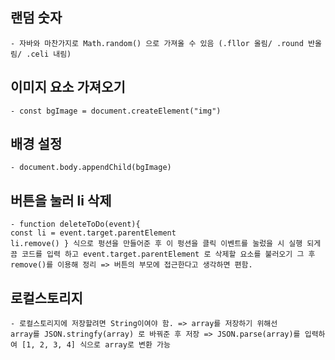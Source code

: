 ## 랜덤 숫자
    - 자바와 마찬가지로 Math.random() 으로 가져올 수 있음 (.fllor 올림/ .round 반올림/ .celi 내림)

## 이미지 요소 가져오기
    - const bgImage = document.createElement("img")

## 배경 설정
    - document.body.appendChild(bgImage)

## 버튼을 눌러 li 삭제
    - function deleteToDo(event){
    const li = event.target.parentElement
    li.remove() } 식으로 펑션을 만들어준 후 이 펑션을 클릭 이벤트를 눌렀을 시 실행 되게끔 코드를 입력 하고 event.target.parentElement 로 삭제할 요소를 불러오기 그 후 remove()를 이용해 정리 => 버튼의 부모에 접근한다고 생각하면 편함.

## 로컬스토리지
    - 로컬스토리지에 저장할려면 String이여야 함. => array를 저장하기 위해선
    array를 JSON.stringfy(array) 로 바꿔준 후 저장 => JSON.parse(array)를 입력하여 [1, 2, 3, 4] 식으로 array로 변환 가능